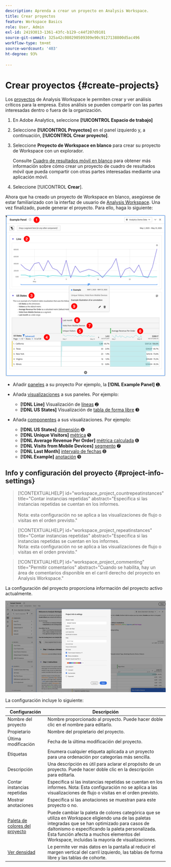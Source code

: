 ```yaml
---
description: Aprenda a crear un proyecto en Analysis Workspace.
title: Crear proyectos
feature: Workspace Basics
role: User, Admin
exl-id: 24193013-1361-43fc-b129-c44f207d9101
source-git-commit: 325a42c080290509309e90c9127138800d5ac496
workflow-type: tm+mt
source-wordcount: '403'
ht-degree: 93%

---
```


# Crear proyectos {#create-projects}


Los [proyectos](/help/analyze/analysis-workspace/build-workspace-project/freeform-overview.md) de Analysis Workspace le permiten crear y ver análisis críticos para la empresa.  Estos análisis se pueden compartir con las partes interesadas dentro o fuera de la organización.

1. En Adobe Analytics, seleccione **[!UICONTROL Espacio de trabajo]**

1. Seleccione **[!UICONTROL Proyectos]** en el panel izquierdo y, a continuación, **[!UICONTROL Crear proyecto]**.

1. Seleccione **Proyecto de Workspace en blanco** para crear su proyecto de Workspace con un explorador.

   Consulte [Cuadro de resultados móvil en blanco](/help/analyze/mobile-app/curator.md) para obtener más información sobre cómo crear un proyecto de cuadro de resultados móvil que pueda compartir con otras partes interesadas mediante una aplicación móvil.

1. Seleccione [!UICONTROL **Crear**].


Ahora que ha creado un proyecto de Workspace en blanco, asegúrese de estar familiarizado con la interfaz de usuario de [Analysis Workspace](/help/analyze/analysis-workspace/home.md). Una vez finalizado, puede generar el proyecto. Para ello, haga lo siguiente:

![Proyecto de ejemplo](assets/example-project.png)

* Añadir [paneles](/help/analyze/analysis-workspace/c-panels/panels.md) a su proyecto Por ejemplo, la **[!DNL Example Panel]** ➊.

* Añada [visualizaciones](/help/analyze/analysis-workspace/visualizations/freeform-analysis-visualizations.md) a sus paneles. Por ejemplo:
   * **[!DNL Line]** Visualización de [líneas](/help/analyze/analysis-workspace/visualizations/line.md) ➋
   * **[!DNL US States]** Visualización de [tabla de forma libre](/help/analyze/analysis-workspace/visualizations/freeform-table/freeform-table.md) ➌
* Añada [componentes](/help/analyze/analysis-workspace/components/analysis-workspace-components.md) a sus visualizaciones. Por ejemplo:
   * **[!DNL US States]** [dimensión](/help/components/dimensions/overview.md) ➍
   * **[!DNL Unique Visitors]** [métrica](/help/analyze/analysis-workspace/components/apply-create-metrics.md) ➎
   * **[!DNL Average Revenue Per Order]** [métrica calculada](/help/components/calculated-metrics/cm-overview.md) ➏
   * **[!DNL Visits from Mobile Devices]** [segmento](/help/components/segmentation/seg-overview.md) ➐
   * **[!DNL Last Month]** [intervalo de fechas](/help/analyze/analysis-workspace/components/calendar-date-ranges/calendar.md) ➑
   * **[!DNL Example]** [anotación](/help/analyze/analysis-workspace/components/annotations/overview.md) ➒


## Info y configuración del proyecto {#project-info-settings}

>[!CONTEXTUALHELP]
>id="workspace_project_countrepeatinstances"
>title="Contar instancias repetidas"
>abstract="Especifica si las instancias repetidas se cuentan en los informes.<br/><br/>Nota: esta configuración no se aplica a las visualizaciones de flujo o visitas en el orden previsto."

>[!CONTEXTUALHELP]
>id="workspace_project_repeatinstances"
>title="Contar instancias repetidas"
>abstract="Especifica si las instancias repetidas se cuentan en los informes.<br/>Nota: esta configuración no se aplica a las visualizaciones de flujo o visitas en el orden previsto."


>[!CONTEXTUALHELP]
>id="workspace_project_commenting"
>title="Permitir comentarios"
>abstract="Cuando se habilita, hay un área de comentarios disponible en el carril derecho del proyecto en Analysis Workspace."


La configuración del proyecto proporciona información del proyecto activo actualmente.

![La ventana Información y configuración del proyecto.](./assets/projectinfo.png)

La configuración incluye lo siguiente:

| Configuración | Descripción |
|---|---|
| Nombre del proyecto | Nombre proporcionado al proyecto. Puede hacer doble clic en el nombre para editarlo. |
| Propietario | Nombre del propietario del proyecto. |
| Última modificación | Fecha de la última modificación del proyecto. |
| Etiquetas | Enumera cualquier etiqueta aplicada a un proyecto para una ordenación por categorías más sencilla. |
| Descripción | Una descripción es útil para aclarar el propósito de un proyecto. Puede hacer doble clic en la descripción para editarla. |
| Contar instancias repetidas | Especifica si las instancias repetidas se cuentan en los informes. Nota: Esta configuración no se aplica a las visualizaciones de flujo o visitas en el orden previsto. |
| Mostrar anotaciones | Especifica si las anotaciones se muestran para este proyecto o no. |
| [Paleta de colores del proyecto](/help/analyze/analysis-workspace/build-workspace-project/color-palettes.md) | Puede cambiar la paleta de colores categórica que se utiliza en Workspace eligiendo una de las paletas integradas que se han optimizado para casos de daltonismo o especificando la paleta personalizada. Esta función afecta a muchos elementos del Workspace, incluidas la mayoría de visualizaciones. |
| [Ver densidad](/help/analyze/analysis-workspace/build-workspace-project/view-density.md) | Le permite ver más datos en la pantalla al reducir el margen vertical del carril izquierdo, las tablas de forma libre y las tablas de cohorte. |



<!--
# Create projects in Analysis Workspace

[Projects](/help/analyze/analysis-workspace/build-workspace-project/freeform-overview.md) in Analysis Workspace allow you to view business-critical analyses that can be shared with stakeholders inside or outside your organization. 

For general information about how to get started using Analysis Workspace, see [Analysis Workspace overview](/help/analyze/analysis-workspace/home.md).

The following sections describe how to create a project and start adding the key building blocks for any Analysis Workspace project: panels, visualizations, and components.

## Create a project from a blank project or a report

1. In Adobe Analytics, select [!UICONTROL **Workspace**].

1. Choose whether to create a blank project or to create a project from a report:

   +++Create a blank project

   1. On the [!UICONTROL **Workspace**] tab, select the [!UICONTROL **Projects**] tab on the left side of the page, then select [!UICONTROL **Create project**].

   1. Choose whether to create a blank project or a blank mobile scorecard

      * **Blank project** if you plan to share your analysis from the browser 
      * [**Blank mobile scorecard**](/help/analyze/mobile-app/curator.md) if you plan to share your analysis from the Adobe Analytics dashboards mobile app.

   1. Select [!UICONTROL **Create**].

   +++

   +++Create a project from a report
   
      1. On the [!UICONTROL **Workspace**] tab, select the [!UICONTROL **Reports**] tab on the left side of the page.

      1. Search for or navigate to the report you want to use, then select it when it appears.

          A set of standard reports is available by default. In addition, your organization might have created custom reports for you to choose from.
          
      1. Select [!UICONTROL **Project**] > [!UICONTROL **Save**] to save the report as a new project.

          For more information about reports, see "Navigate the Reports tab" in [Adobe Analytics landing page](/help/analyze/landing.md).

   +++

1. Next, you need to add panels, visualizations, and components to your project. First, add panels to your project in Analysis Workspace, as described in [Add panels to the project](#add-panels-to-the-project). You can then add visualizations to any panels. Finally, you can add components to any panels or visualizations.

## Add panels to the project {#panels}

[Panels](/help/analyze/analysis-workspace/c-panels/panels.md) are the foundation to any project in Analysis Workspace. Panels are used to organize the content (visualizations and components) of a project. 

Many of the panels provided in Analysis Workspace generate a full set of analyses based on a few user inputs. 

To add a panel:

1. Select the [!UICONTROL **Panels**] icon in the left rail.

   ![](assets/build-panels.png)

1. Search for the panel you want to add. When it appears in the left rail, drag it into your project.

1. Add visualizations to your panel, as described in [Add visualizations to the project](#add-visualizations-to-the-project). 

   Alternatively, you can add components directly to a panel, as described in [Add components to the project](#add-components-to-the-project).

## Add visualizations to the project

[Visualizations](/help/analyze/analysis-workspace/visualizations/freeform-analysis-visualizations.md) (such as a freeform table, a bar chart, or a line chart) can be used to visually bring data to life. 

>[!TIP]
>
>Freeform tables are the most common type of visualization, and are the foundation for interactive data analysis. For more details about how to work with Freeform tables in Analysis Workspace, see [Freeform table](/help/analyze/analysis-workspace/visualizations/freeform-table/freeform-table.md).

To add a visualization:

1. Select the **[!UICONTROL Visualizations]** icon in the left rail.

   ![](assets/build-visualizations.png)

1. Search for the visualization you want to add. When it appears in the left rail, drag it to a panel within your project. 

1. Add components to the visualization, as described in [Add components to the project](#add-components-to-the-project).

## Add components to the project

[Components](/help/analyze/analysis-workspace/components/analysis-workspace-components.md) make up the actual data of any project. You can add components to visualizations or to panels.

>[!TIP]
>
>For information about each component, select the Info icon next to a component's name in the left rail, or see the [Analytics Components Guide](/help/components/home.md).

Following is basic information about how to add a component to a project in Analysis Workspace. For more detailed information about adding the various types of components (dimensions, metrics, segments, and date ranges), see [Use components in Analysis Workspace](/help/analyze/analysis-workspace/components/use-components-in-workspace.md).

To add a component to a project in Analysis Workspace:

1. Select the **[!UICONTROL Components]** icon in the left rail.

   ![](assets/build-components.png)

1. Scroll to or search for the component you want to add, then drag it to a panel or visualization within your project. 

   For example, you can drag a segment to the segment drop zone in a panel header.

   ![drop a segment in the drop zone](assets/segment-dropzone.png)

   For more information about adding components to projects, see [Use components in Analysis Workspace](/help/analyze/analysis-workspace/components/use-components-in-workspace.md).

1. (Optional) Share the project as described in [Save and share the project](#save-and-share-the-project).

## Save and share the project

As you create an analysis in Analysis Workspace, your work is [automatically saved](/help/analyze/analysis-workspace/build-workspace-project/save-projects.md). 

When you finish building out the project and it's gathering actionable insights, the project is ready to be consumed by others. You can share the project with users and groups in your organization, or even with people outside your organization. For information about sharing a project, see [Share projects](/help/analyze/analysis-workspace/curate-share/share-projects.md).
-->